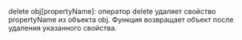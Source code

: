 delete obj[propertyName]: оператор delete удаляет свойство propertyName из объекта obj.
Функция возвращает объект после удаления указанного свойства.